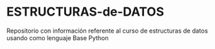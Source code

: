 # ESTRUCTURAS-de-DATOS
Repositorio con información referente al curso de estructuras de datos usando como lenguaje Base Python
